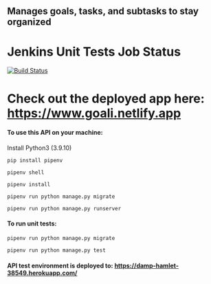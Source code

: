 ## Manages goals, tasks, and subtasks to stay organized

# Jenkins Unit Tests Job Status

[![Build Status](https://ecb4-199-101-192-72.ngrok.io/buildStatus/icon?job=goali_api_unit_tests)](https://ecb4-199-101-192-72.ngrok.io/job/goali_api_unit_tests/)

# Check out the deployed app here: https://www.goali.netlify.app

#### To use this API on your machine:

Install Python3 (3.9.10)

`pip install pipenv`

`pipenv shell`

`pipenv install`

`pipenv run python manage.py migrate`

`pipenv run python manage.py runserver`

#### To run unit tests:

`pipenv run python manage.py migrate`

`pipenv run python manage.py test`

#### API test environment is deployed to: https://damp-hamlet-38549.herokuapp.com/
